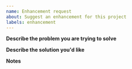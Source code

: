 ```yaml
---
name: Enhancement request
about: Suggest an enhancement for this project
labels: enhancement
---
```


<!-- Thanks for filing an 🙋 enhancement request 😄! -->

**Describe the problem you are trying to solve**
<!-- A clear and concise description of the problem this enhancement request is trying to solve. -->

**Describe the solution you'd like**
<!-- A clear and concise description of what you want to happen. -->

**Notes**
<!-- Any additional context or information you feel may be relevant to the issue. -->
